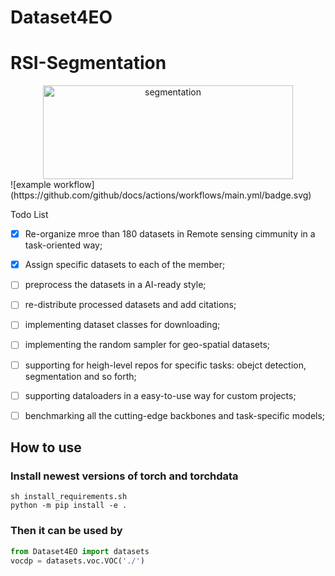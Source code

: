 # Dataset4EO
# RSI-Segmentation
<div  align="center">    
 <img src="resources/ai.png" width = "400" height = "150" alt="segmentation" align=center />
</div>
![example workflow](https://github.com/github/docs/actions/workflows/main.yml/badge.svg)

Todo List

- [x] Re-organize mroe than 180 datasets in Remote sensing cimmunity in a task-oriented way;
- [x] Assign specific datasets to each of the member;
- [ ] preprocess the datasets in a AI-ready style;
- [ ] re-distribute processed datasets and add citations;
- [ ] implementing dataset classes for downloading;
- [ ] implementing the random sampler for geo-spatial datasets;
- [ ] supporting for heigh-level repos for specific tasks: obejct detection, segmentation and so forth;
- [ ] supporting dataloaders in a easy-to-use way for custom projects;
- [ ] benchmarking all the cutting-edge backbones and task-specific models;


## How to use

### Install newest versions of torch and torchdata
```shell
sh install_requirements.sh
python -m pip install -e .
```

### Then it can be used by
```python
from Dataset4EO import datasets
vocdp = datasets.voc.VOC('./')
```
